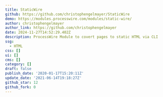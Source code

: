```yaml
---
title: StaticWire
github: https://github.com/christophengelmayer/StaticWire
demo: https://modules.processwire.com/modules/static-wire/
author: christophengelmayer
author_link: https://github.com/christophengelmayer
date: 2024-11-27T14:52:29.402Z
description: ProcessWire Module to covert pages to static HTML via CLI or admin interface.
ssg:
  - HTML
css: []
ui: []
cms: []
category: []
draft: false
publish_date: '2020-01-17T15:20:11Z'
update_date: '2021-06-14T19:18:27Z'
github_star: 12
github_fork: 0
---
```


